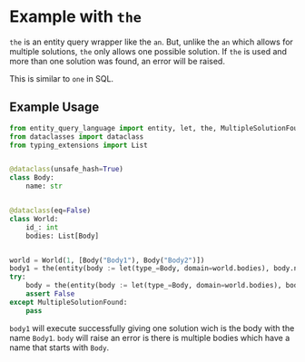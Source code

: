 # Example with `the`

`the` is an entity query wrapper like the `an`. But, unlike the `an` which allows for multiple solutions, `the` only
allows one possible solution. If `the` is used and more than one solution was found, an error will be raised.

This is similar to `one` in SQL.

## Example Usage

```python
from entity_query_language import entity, let, the, MultipleSolutionFound
from dataclasses import dataclass
from typing_extensions import List


@dataclass(unsafe_hash=True)
class Body:
    name: str


@dataclass(eq=False)
class World:
    id_: int
    bodies: List[Body]


world = World(1, [Body("Body1"), Body("Body2")])
body1 = the(entity(body := let(type_=Body, domain=world.bodies), body.name.startswith("Body1")))
try:
    body = the(entity(body := let(type_=Body, domain=world.bodies), body.name.startswith("Body")))
    assert False
except MultipleSolutionFound:
    pass
```

`body1` will execute successfully giving one solution wich is the body with the name `Body1`.
`body` will raise an error is there is multiple bodies which have a name that starts with `Body`.
